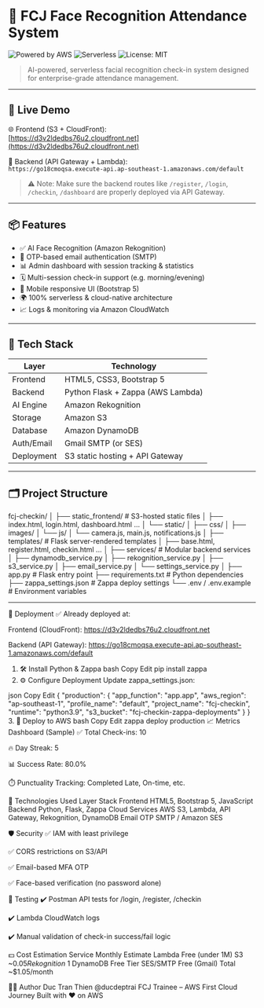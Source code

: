 # 🧠 FCJ Face Recognition Attendance System

![Powered by AWS](https://img.shields.io/badge/Built%20with-AWS-orange?logo=amazonaws)
![Serverless](https://img.shields.io/badge/Serverless-Lambda-blue?logo=awslambda)
![License: MIT](https://img.shields.io/badge/License-MIT-green)

> AI-powered, serverless facial recognition check-in system designed for enterprise-grade attendance management.

---

## 🚀 Live Demo

🌐 Frontend (S3 + CloudFront):  
[https://d3v2ldedbs76u2.cloudfront.net](https://d3v2ldedbs76u2.cloudfront.net)

🔐 Backend (API Gateway + Lambda):  
`https://go18cmoqsa.execute-api.ap-southeast-1.amazonaws.com/default`

> ⚠️ Note: Make sure the backend routes like `/register`, `/login`, `/checkin`, `/dashboard` are properly deployed via API Gateway.

---

## 📦 Features

- ✅ AI Face Recognition (Amazon Rekognition)
- 🔐 OTP-based email authentication (SMTP)
- 📊 Admin dashboard with session tracking & statistics
- 🗓️ Multi-session check-in support (e.g. morning/evening)
- 📱 Mobile responsive UI (Bootstrap 5)
- 🌍 100% serverless & cloud-native architecture
- 📈 Logs & monitoring via Amazon CloudWatch

---

## 🧩 Tech Stack

| Layer       | Technology             |
|-------------|------------------------|
| Frontend    | HTML5, CSS3, Bootstrap 5 |
| Backend     | Python Flask + Zappa (AWS Lambda) |
| AI Engine   | Amazon Rekognition     |
| Storage     | Amazon S3              |
| Database    | Amazon DynamoDB        |
| Auth/Email  | Gmail SMTP (or SES)    |
| Deployment  | S3 static hosting + API Gateway |

---

## 🗂️ Project Structure

fcj-checkin/
│
├── static_frontend/             # S3-hosted static files
│   ├── index.html, login.html, dashboard.html ...
│   └── static/
│       ├── css/
│       ├── images/
│       └── js/
│           └── camera.js, main.js, notifications.js
│
├── templates/                   # Flask server-rendered templates
│   ├── base.html, register.html, checkin.html ...
│
├── services/                    # Modular backend services
│   ├── dynamodb_service.py
│   ├── rekognition_service.py
│   ├── s3_service.py
│   ├── email_service.py
│   └── settings_service.py
│
├── app.py                       # Flask entry point
├── requirements.txt            # Python dependencies
├── zappa_settings.json         # Zappa deploy settings
└── .env / .env.example         # Environment variables

---

🚀 Deployment
✅ Already deployed at:

Frontend (CloudFront): https://d3v2ldedbs76u2.cloudfront.net

Backend (API Gateway): https://go18cmoqsa.execute-api.ap-southeast-1.amazonaws.com/default

1. 🛠️ Install Python & Zappa
bash
Copy
Edit
pip install zappa
2. ⚙️ Configure Deployment
Update zappa_settings.json:

json
Copy
Edit
{
  "production": {
    "app_function": "app.app",
    "aws_region": "ap-southeast-1",
    "profile_name": "default",
    "project_name": "fcj-checkin",
    "runtime": "python3.9",
    "s3_bucket": "fcj-checkin-zappa-deployments"
  }
}
3. 🚀 Deploy to AWS
bash
Copy
Edit
zappa deploy production
📈 Metrics Dashboard (Sample)
✅ Total Check-ins: 10

🔥 Day Streak: 5

📊 Success Rate: 80.0%

⏱️ Punctuality Tracking: Completed Late, On-time, etc.


🧠 Technologies Used
Layer	Stack
Frontend	HTML5, Bootstrap 5, JavaScript
Backend	Python, Flask, Zappa
Cloud Services	AWS S3, Lambda, API Gateway, Rekognition, DynamoDB
Email OTP	SMTP / Amazon SES

🛡️ Security
✅ IAM with least privilege

✅ CORS restrictions on S3/API

✅ Email-based MFA OTP

✅ Face-based verification (no password alone)

🧪 Testing
✔️ Postman API tests for /login, /register, /checkin

✔️ Lambda CloudWatch logs

✔️ Manual validation of check-in success/fail logic

💵 Cost Estimation
Service	Monthly Estimate
Lambda	Free (under 1M)
S3	~$0.05
Rekognition	~$1
DynamoDB	Free Tier
SES/SMTP	Free (Gmail)
Total	~$1.05/month

🧑‍💻 Author
Duc Tran Thien
@ducdeptrai
FCJ Trainee – AWS First Cloud Journey
Built with ❤️ on AWS

